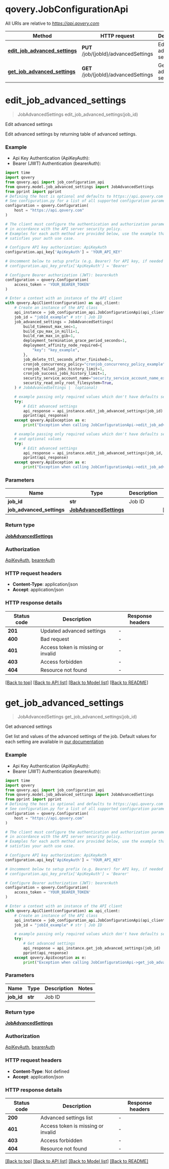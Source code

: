 # qovery.JobConfigurationApi

All URIs are relative to *https://api.qovery.com*

Method | HTTP request | Description
------------- | ------------- | -------------
[**edit_job_advanced_settings**](JobConfigurationApi.md#edit_job_advanced_settings) | **PUT** /job/{jobId}/advancedSettings | Edit advanced settings
[**get_job_advanced_settings**](JobConfigurationApi.md#get_job_advanced_settings) | **GET** /job/{jobId}/advancedSettings | Get advanced settings


# **edit_job_advanced_settings**
> JobAdvancedSettings edit_job_advanced_settings(job_id)

Edit advanced settings

Edit advanced settings by returning table of advanced settings.

### Example

* Api Key Authentication (ApiKeyAuth):
* Bearer (JWT) Authentication (bearerAuth):

```python
import time
import qovery
from qovery.api import job_configuration_api
from qovery.model.job_advanced_settings import JobAdvancedSettings
from pprint import pprint
# Defining the host is optional and defaults to https://api.qovery.com
# See configuration.py for a list of all supported configuration parameters.
configuration = qovery.Configuration(
    host = "https://api.qovery.com"
)

# The client must configure the authentication and authorization parameters
# in accordance with the API server security policy.
# Examples for each auth method are provided below, use the example that
# satisfies your auth use case.

# Configure API key authorization: ApiKeyAuth
configuration.api_key['ApiKeyAuth'] = 'YOUR_API_KEY'

# Uncomment below to setup prefix (e.g. Bearer) for API key, if needed
# configuration.api_key_prefix['ApiKeyAuth'] = 'Bearer'

# Configure Bearer authorization (JWT): bearerAuth
configuration = qovery.Configuration(
    access_token = 'YOUR_BEARER_TOKEN'
)

# Enter a context with an instance of the API client
with qovery.ApiClient(configuration) as api_client:
    # Create an instance of the API class
    api_instance = job_configuration_api.JobConfigurationApi(api_client)
    job_id = "jobId_example" # str | Job ID
    job_advanced_settings = JobAdvancedSettings(
        build_timeout_max_sec=1,
        build_cpu_max_in_milli=1,
        build_ram_max_in_gib=1,
        deployment_termination_grace_period_seconds=1,
        deployment_affinity_node_required={
            "key": "key_example",
        },
        job_delete_ttl_seconds_after_finished=1,
        cronjob_concurrency_policy="cronjob_concurrency_policy_example",
        cronjob_failed_jobs_history_limit=1,
        cronjob_success_jobs_history_limit=1,
        security_service_account_name="security_service_account_name_example",
        security_read_only_root_filesystem=True,
    ) # JobAdvancedSettings |  (optional)

    # example passing only required values which don't have defaults set
    try:
        # Edit advanced settings
        api_response = api_instance.edit_job_advanced_settings(job_id)
        pprint(api_response)
    except qovery.ApiException as e:
        print("Exception when calling JobConfigurationApi->edit_job_advanced_settings: %s\n" % e)

    # example passing only required values which don't have defaults set
    # and optional values
    try:
        # Edit advanced settings
        api_response = api_instance.edit_job_advanced_settings(job_id, job_advanced_settings=job_advanced_settings)
        pprint(api_response)
    except qovery.ApiException as e:
        print("Exception when calling JobConfigurationApi->edit_job_advanced_settings: %s\n" % e)
```


### Parameters

Name | Type | Description  | Notes
------------- | ------------- | ------------- | -------------
 **job_id** | **str**| Job ID |
 **job_advanced_settings** | [**JobAdvancedSettings**](JobAdvancedSettings.md)|  | [optional]

### Return type

[**JobAdvancedSettings**](JobAdvancedSettings.md)

### Authorization

[ApiKeyAuth](../README.md#ApiKeyAuth), [bearerAuth](../README.md#bearerAuth)

### HTTP request headers

 - **Content-Type**: application/json
 - **Accept**: application/json


### HTTP response details

| Status code | Description | Response headers |
|-------------|-------------|------------------|
**201** | Updated advanced settings |  -  |
**400** | Bad request |  -  |
**401** | Access token is missing or invalid |  -  |
**403** | Access forbidden |  -  |
**404** | Resource not found |  -  |

[[Back to top]](#) [[Back to API list]](../README.md#documentation-for-api-endpoints) [[Back to Model list]](../README.md#documentation-for-models) [[Back to README]](../README.md)

# **get_job_advanced_settings**
> JobAdvancedSettings get_job_advanced_settings(job_id)

Get advanced settings

Get list and values of the advanced settings of the job. Default values for each setting are available in [our documentation](https://hub.qovery.com/docs/using-qovery/configuration/advanced-settings/) 

### Example

* Api Key Authentication (ApiKeyAuth):
* Bearer (JWT) Authentication (bearerAuth):

```python
import time
import qovery
from qovery.api import job_configuration_api
from qovery.model.job_advanced_settings import JobAdvancedSettings
from pprint import pprint
# Defining the host is optional and defaults to https://api.qovery.com
# See configuration.py for a list of all supported configuration parameters.
configuration = qovery.Configuration(
    host = "https://api.qovery.com"
)

# The client must configure the authentication and authorization parameters
# in accordance with the API server security policy.
# Examples for each auth method are provided below, use the example that
# satisfies your auth use case.

# Configure API key authorization: ApiKeyAuth
configuration.api_key['ApiKeyAuth'] = 'YOUR_API_KEY'

# Uncomment below to setup prefix (e.g. Bearer) for API key, if needed
# configuration.api_key_prefix['ApiKeyAuth'] = 'Bearer'

# Configure Bearer authorization (JWT): bearerAuth
configuration = qovery.Configuration(
    access_token = 'YOUR_BEARER_TOKEN'
)

# Enter a context with an instance of the API client
with qovery.ApiClient(configuration) as api_client:
    # Create an instance of the API class
    api_instance = job_configuration_api.JobConfigurationApi(api_client)
    job_id = "jobId_example" # str | Job ID

    # example passing only required values which don't have defaults set
    try:
        # Get advanced settings
        api_response = api_instance.get_job_advanced_settings(job_id)
        pprint(api_response)
    except qovery.ApiException as e:
        print("Exception when calling JobConfigurationApi->get_job_advanced_settings: %s\n" % e)
```


### Parameters

Name | Type | Description  | Notes
------------- | ------------- | ------------- | -------------
 **job_id** | **str**| Job ID |

### Return type

[**JobAdvancedSettings**](JobAdvancedSettings.md)

### Authorization

[ApiKeyAuth](../README.md#ApiKeyAuth), [bearerAuth](../README.md#bearerAuth)

### HTTP request headers

 - **Content-Type**: Not defined
 - **Accept**: application/json


### HTTP response details

| Status code | Description | Response headers |
|-------------|-------------|------------------|
**200** | Advanced settings list |  -  |
**401** | Access token is missing or invalid |  -  |
**403** | Access forbidden |  -  |
**404** | Resource not found |  -  |

[[Back to top]](#) [[Back to API list]](../README.md#documentation-for-api-endpoints) [[Back to Model list]](../README.md#documentation-for-models) [[Back to README]](../README.md)

